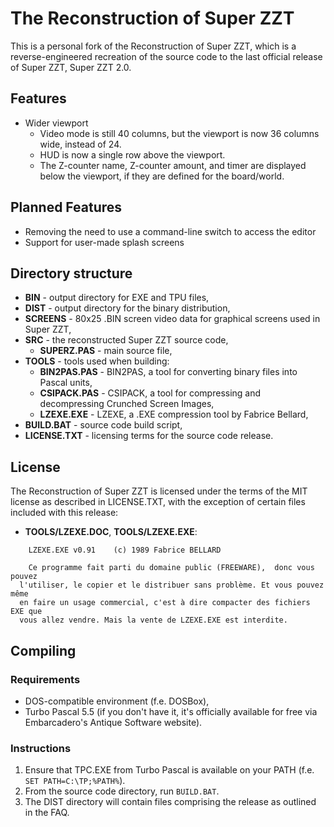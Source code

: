 # The Reconstruction of Super ZZT

This is a personal fork of the Reconstruction of Super ZZT, which is a reverse-engineered recreation of the source code to the last official release of Super ZZT, Super ZZT 2.0.

## Features

- Wider viewport
  - Video mode is still 40 columns, but the viewport is now 36 columns wide, instead of 24.
  - HUD is now a single row above the viewport.
  - The Z-counter name, Z-counter amount, and timer are displayed below the viewport, if they are defined for the board/world.

## Planned Features

- Removing the need to use a command-line switch to access the editor
- Support for user-made splash screens

## Directory structure

* **BIN** - output directory for EXE and TPU files,
* **DIST** - output directory for the binary distribution,
* **SCREENS** - 80x25 .BIN screen video data for graphical screens used in Super ZZT,
* **SRC** - the reconstructed Super ZZT source code,
    * **SUPERZ.PAS** - main source file,
* **TOOLS** - tools used when building:
    * **BIN2PAS.PAS** - BIN2PAS, a tool for converting binary files into Pascal units,
    * **CSIPACK.PAS** - CSIPACK, a tool for compressing and decompressing Crunched Screen Images,
    * **LZEXE.EXE** - LZEXE, a .EXE compression tool by Fabrice Bellard,
* **BUILD.BAT** - source code build script,
* **LICENSE.TXT** - licensing terms for the source code release.

## License

The Reconstruction of Super ZZT is licensed under the terms of the MIT license as described in LICENSE.TXT, with the exception of certain files included with this release:

* **TOOLS/LZEXE.DOC**, **TOOLS/LZEXE.EXE**:

```
    LZEXE.EXE v0.91    (c) 1989 Fabrice BELLARD

    Ce programme fait parti du domaine public (FREEWARE),  donc vous pouvez
  l'utiliser, le copier et le distribuer sans problème. Et vous pouvez même
  en faire un usage commercial, c'est à dire compacter des fichiers EXE que
  vous allez vendre. Mais la vente de LZEXE.EXE est interdite.
```

## Compiling

### Requirements

* DOS-compatible environment (f.e. DOSBox),
* Turbo Pascal 5.5 (if you don't have it, it's officially available for free via Embarcadero's Antique Software website).

### Instructions

1. Ensure that TPC.EXE from Turbo Pascal is available on your PATH (f.e. `SET PATH=C:\TP;%PATH%`).
2. From the source code directory, run `BUILD.BAT`.
3. The DIST directory will contain files comprising the release as outlined in the FAQ.